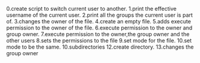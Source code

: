 0.create script to switch current user to another. 1.print the effective username of the current user. 2.print all the groups the current user is part of. 3.changes the owner of the file. 4.create an empty file. 5.adds execute permission to the owner of the file. 6.execute permission to the owner and group owner. 7.execute permission to the owner,the group owner and the other users 8.sets the permissions to the file
9.set mode for the file. 10.set mode to be the same. 10.subdirectories 12.create directory. 13.changes the group owner
